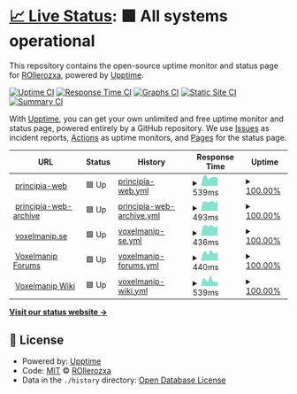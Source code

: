 # [📈 Live Status](https://status.principia-web.se): <!--live status--> **🟩 All systems operational**

This repository contains the open-source uptime monitor and status page for [ROllerozxa](https://voxelmanip.se), powered by [Upptime](https://github.com/upptime/upptime).

[![Uptime CI](https://github.com/rollerozxa/uptime-test/workflows/Uptime%20CI/badge.svg)](https://github.com/rollerozxa/uptime-test/actions?query=workflow%3A%22Uptime+CI%22)
[![Response Time CI](https://github.com/rollerozxa/uptime-test/workflows/Response%20Time%20CI/badge.svg)](https://github.com/rollerozxa/uptime-test/actions?query=workflow%3A%22Response+Time+CI%22)
[![Graphs CI](https://github.com/rollerozxa/uptime-test/workflows/Graphs%20CI/badge.svg)](https://github.com/rollerozxa/uptime-test/actions?query=workflow%3A%22Graphs+CI%22)
[![Static Site CI](https://github.com/rollerozxa/uptime-test/workflows/Static%20Site%20CI/badge.svg)](https://github.com/rollerozxa/uptime-test/actions?query=workflow%3A%22Static+Site+CI%22)
[![Summary CI](https://github.com/rollerozxa/uptime-test/workflows/Summary%20CI/badge.svg)](https://github.com/rollerozxa/uptime-test/actions?query=workflow%3A%22Summary+CI%22)

With [Upptime](https://upptime.js.org), you can get your own unlimited and free uptime monitor and status page, powered entirely by a GitHub repository. We use [Issues](https://github.com/rollerozxa/uptime-test/issues) as incident reports, [Actions](https://github.com/rollerozxa/uptime-test/actions) as uptime monitors, and [Pages](https://status.principia-web.se) for the status page.

<!--start: status pages-->
<!-- This summary is generated by Upptime (https://github.com/upptime/upptime) -->
<!-- Do not edit this manually, your changes will be overwritten -->
<!-- prettier-ignore -->
| URL | Status | History | Response Time | Uptime |
| --- | ------ | ------- | ------------- | ------ |
| <img alt="" src="https://icons.duckduckgo.com/ip3/principia-web.se.ico" height="13"> [principia-web](https://principia-web.se) | 🟩 Up | [principia-web.yml](https://github.com/rollerozxa/uptime-test/commits/HEAD/history/principia-web.yml) | <details><summary><img alt="Response time graph" src="./graphs/principia-web/response-time-week.png" height="20"> 539ms</summary><br><a href="https://status.voxelmanip.se/history/principia-web"><img alt="Response time 542" src="https://img.shields.io/endpoint?url=https%3A%2F%2Fraw.githubusercontent.com%2Frollerozxa%2Fuptime-test%2FHEAD%2Fapi%2Fprincipia-web%2Fresponse-time.json"></a><br><a href="https://status.voxelmanip.se/history/principia-web"><img alt="24-hour response time 499" src="https://img.shields.io/endpoint?url=https%3A%2F%2Fraw.githubusercontent.com%2Frollerozxa%2Fuptime-test%2FHEAD%2Fapi%2Fprincipia-web%2Fresponse-time-day.json"></a><br><a href="https://status.voxelmanip.se/history/principia-web"><img alt="7-day response time 539" src="https://img.shields.io/endpoint?url=https%3A%2F%2Fraw.githubusercontent.com%2Frollerozxa%2Fuptime-test%2FHEAD%2Fapi%2Fprincipia-web%2Fresponse-time-week.json"></a><br><a href="https://status.voxelmanip.se/history/principia-web"><img alt="30-day response time 522" src="https://img.shields.io/endpoint?url=https%3A%2F%2Fraw.githubusercontent.com%2Frollerozxa%2Fuptime-test%2FHEAD%2Fapi%2Fprincipia-web%2Fresponse-time-month.json"></a><br><a href="https://status.voxelmanip.se/history/principia-web"><img alt="1-year response time 542" src="https://img.shields.io/endpoint?url=https%3A%2F%2Fraw.githubusercontent.com%2Frollerozxa%2Fuptime-test%2FHEAD%2Fapi%2Fprincipia-web%2Fresponse-time-year.json"></a></details> | <details><summary><a href="https://status.voxelmanip.se/history/principia-web">100.00%</a></summary><a href="https://status.voxelmanip.se/history/principia-web"><img alt="All-time uptime 100.00%" src="https://img.shields.io/endpoint?url=https%3A%2F%2Fraw.githubusercontent.com%2Frollerozxa%2Fuptime-test%2FHEAD%2Fapi%2Fprincipia-web%2Fuptime.json"></a><br><a href="https://status.voxelmanip.se/history/principia-web"><img alt="24-hour uptime 100.00%" src="https://img.shields.io/endpoint?url=https%3A%2F%2Fraw.githubusercontent.com%2Frollerozxa%2Fuptime-test%2FHEAD%2Fapi%2Fprincipia-web%2Fuptime-day.json"></a><br><a href="https://status.voxelmanip.se/history/principia-web"><img alt="7-day uptime 100.00%" src="https://img.shields.io/endpoint?url=https%3A%2F%2Fraw.githubusercontent.com%2Frollerozxa%2Fuptime-test%2FHEAD%2Fapi%2Fprincipia-web%2Fuptime-week.json"></a><br><a href="https://status.voxelmanip.se/history/principia-web"><img alt="30-day uptime 100.00%" src="https://img.shields.io/endpoint?url=https%3A%2F%2Fraw.githubusercontent.com%2Frollerozxa%2Fuptime-test%2FHEAD%2Fapi%2Fprincipia-web%2Fuptime-month.json"></a><br><a href="https://status.voxelmanip.se/history/principia-web"><img alt="1-year uptime 100.00%" src="https://img.shields.io/endpoint?url=https%3A%2F%2Fraw.githubusercontent.com%2Frollerozxa%2Fuptime-test%2FHEAD%2Fapi%2Fprincipia-web%2Fuptime-year.json"></a></details>
| <img alt="" src="https://icons.duckduckgo.com/ip3/archive.principia-web.se.ico" height="13"> [principia-web-archive](https://archive.principia-web.se) | 🟩 Up | [principia-web-archive.yml](https://github.com/rollerozxa/uptime-test/commits/HEAD/history/principia-web-archive.yml) | <details><summary><img alt="Response time graph" src="./graphs/principia-web-archive/response-time-week.png" height="20"> 493ms</summary><br><a href="https://status.voxelmanip.se/history/principia-web-archive"><img alt="Response time 480" src="https://img.shields.io/endpoint?url=https%3A%2F%2Fraw.githubusercontent.com%2Frollerozxa%2Fuptime-test%2FHEAD%2Fapi%2Fprincipia-web-archive%2Fresponse-time.json"></a><br><a href="https://status.voxelmanip.se/history/principia-web-archive"><img alt="24-hour response time 587" src="https://img.shields.io/endpoint?url=https%3A%2F%2Fraw.githubusercontent.com%2Frollerozxa%2Fuptime-test%2FHEAD%2Fapi%2Fprincipia-web-archive%2Fresponse-time-day.json"></a><br><a href="https://status.voxelmanip.se/history/principia-web-archive"><img alt="7-day response time 493" src="https://img.shields.io/endpoint?url=https%3A%2F%2Fraw.githubusercontent.com%2Frollerozxa%2Fuptime-test%2FHEAD%2Fapi%2Fprincipia-web-archive%2Fresponse-time-week.json"></a><br><a href="https://status.voxelmanip.se/history/principia-web-archive"><img alt="30-day response time 457" src="https://img.shields.io/endpoint?url=https%3A%2F%2Fraw.githubusercontent.com%2Frollerozxa%2Fuptime-test%2FHEAD%2Fapi%2Fprincipia-web-archive%2Fresponse-time-month.json"></a><br><a href="https://status.voxelmanip.se/history/principia-web-archive"><img alt="1-year response time 480" src="https://img.shields.io/endpoint?url=https%3A%2F%2Fraw.githubusercontent.com%2Frollerozxa%2Fuptime-test%2FHEAD%2Fapi%2Fprincipia-web-archive%2Fresponse-time-year.json"></a></details> | <details><summary><a href="https://status.voxelmanip.se/history/principia-web-archive">100.00%</a></summary><a href="https://status.voxelmanip.se/history/principia-web-archive"><img alt="All-time uptime 100.00%" src="https://img.shields.io/endpoint?url=https%3A%2F%2Fraw.githubusercontent.com%2Frollerozxa%2Fuptime-test%2FHEAD%2Fapi%2Fprincipia-web-archive%2Fuptime.json"></a><br><a href="https://status.voxelmanip.se/history/principia-web-archive"><img alt="24-hour uptime 100.00%" src="https://img.shields.io/endpoint?url=https%3A%2F%2Fraw.githubusercontent.com%2Frollerozxa%2Fuptime-test%2FHEAD%2Fapi%2Fprincipia-web-archive%2Fuptime-day.json"></a><br><a href="https://status.voxelmanip.se/history/principia-web-archive"><img alt="7-day uptime 100.00%" src="https://img.shields.io/endpoint?url=https%3A%2F%2Fraw.githubusercontent.com%2Frollerozxa%2Fuptime-test%2FHEAD%2Fapi%2Fprincipia-web-archive%2Fuptime-week.json"></a><br><a href="https://status.voxelmanip.se/history/principia-web-archive"><img alt="30-day uptime 100.00%" src="https://img.shields.io/endpoint?url=https%3A%2F%2Fraw.githubusercontent.com%2Frollerozxa%2Fuptime-test%2FHEAD%2Fapi%2Fprincipia-web-archive%2Fuptime-month.json"></a><br><a href="https://status.voxelmanip.se/history/principia-web-archive"><img alt="1-year uptime 100.00%" src="https://img.shields.io/endpoint?url=https%3A%2F%2Fraw.githubusercontent.com%2Frollerozxa%2Fuptime-test%2FHEAD%2Fapi%2Fprincipia-web-archive%2Fuptime-year.json"></a></details>
| <img alt="" src="https://icons.duckduckgo.com/ip3/voxelmanip.se.ico" height="13"> [voxelmanip.se](https://voxelmanip.se) | 🟩 Up | [voxelmanip-se.yml](https://github.com/rollerozxa/uptime-test/commits/HEAD/history/voxelmanip-se.yml) | <details><summary><img alt="Response time graph" src="./graphs/voxelmanip-se/response-time-week.png" height="20"> 436ms</summary><br><a href="https://status.voxelmanip.se/history/voxelmanip-se"><img alt="Response time 441" src="https://img.shields.io/endpoint?url=https%3A%2F%2Fraw.githubusercontent.com%2Frollerozxa%2Fuptime-test%2FHEAD%2Fapi%2Fvoxelmanip-se%2Fresponse-time.json"></a><br><a href="https://status.voxelmanip.se/history/voxelmanip-se"><img alt="24-hour response time 454" src="https://img.shields.io/endpoint?url=https%3A%2F%2Fraw.githubusercontent.com%2Frollerozxa%2Fuptime-test%2FHEAD%2Fapi%2Fvoxelmanip-se%2Fresponse-time-day.json"></a><br><a href="https://status.voxelmanip.se/history/voxelmanip-se"><img alt="7-day response time 436" src="https://img.shields.io/endpoint?url=https%3A%2F%2Fraw.githubusercontent.com%2Frollerozxa%2Fuptime-test%2FHEAD%2Fapi%2Fvoxelmanip-se%2Fresponse-time-week.json"></a><br><a href="https://status.voxelmanip.se/history/voxelmanip-se"><img alt="30-day response time 439" src="https://img.shields.io/endpoint?url=https%3A%2F%2Fraw.githubusercontent.com%2Frollerozxa%2Fuptime-test%2FHEAD%2Fapi%2Fvoxelmanip-se%2Fresponse-time-month.json"></a><br><a href="https://status.voxelmanip.se/history/voxelmanip-se"><img alt="1-year response time 441" src="https://img.shields.io/endpoint?url=https%3A%2F%2Fraw.githubusercontent.com%2Frollerozxa%2Fuptime-test%2FHEAD%2Fapi%2Fvoxelmanip-se%2Fresponse-time-year.json"></a></details> | <details><summary><a href="https://status.voxelmanip.se/history/voxelmanip-se">100.00%</a></summary><a href="https://status.voxelmanip.se/history/voxelmanip-se"><img alt="All-time uptime 100.00%" src="https://img.shields.io/endpoint?url=https%3A%2F%2Fraw.githubusercontent.com%2Frollerozxa%2Fuptime-test%2FHEAD%2Fapi%2Fvoxelmanip-se%2Fuptime.json"></a><br><a href="https://status.voxelmanip.se/history/voxelmanip-se"><img alt="24-hour uptime 100.00%" src="https://img.shields.io/endpoint?url=https%3A%2F%2Fraw.githubusercontent.com%2Frollerozxa%2Fuptime-test%2FHEAD%2Fapi%2Fvoxelmanip-se%2Fuptime-day.json"></a><br><a href="https://status.voxelmanip.se/history/voxelmanip-se"><img alt="7-day uptime 100.00%" src="https://img.shields.io/endpoint?url=https%3A%2F%2Fraw.githubusercontent.com%2Frollerozxa%2Fuptime-test%2FHEAD%2Fapi%2Fvoxelmanip-se%2Fuptime-week.json"></a><br><a href="https://status.voxelmanip.se/history/voxelmanip-se"><img alt="30-day uptime 100.00%" src="https://img.shields.io/endpoint?url=https%3A%2F%2Fraw.githubusercontent.com%2Frollerozxa%2Fuptime-test%2FHEAD%2Fapi%2Fvoxelmanip-se%2Fuptime-month.json"></a><br><a href="https://status.voxelmanip.se/history/voxelmanip-se"><img alt="1-year uptime 100.00%" src="https://img.shields.io/endpoint?url=https%3A%2F%2Fraw.githubusercontent.com%2Frollerozxa%2Fuptime-test%2FHEAD%2Fapi%2Fvoxelmanip-se%2Fuptime-year.json"></a></details>
| <img alt="" src="https://icons.duckduckgo.com/ip3/forum.voxelmanip.se.ico" height="13"> [Voxelmanip Forums](https://forum.voxelmanip.se) | 🟩 Up | [voxelmanip-forums.yml](https://github.com/rollerozxa/uptime-test/commits/HEAD/history/voxelmanip-forums.yml) | <details><summary><img alt="Response time graph" src="./graphs/voxelmanip-forums/response-time-week.png" height="20"> 440ms</summary><br><a href="https://status.voxelmanip.se/history/voxelmanip-forums"><img alt="Response time 462" src="https://img.shields.io/endpoint?url=https%3A%2F%2Fraw.githubusercontent.com%2Frollerozxa%2Fuptime-test%2FHEAD%2Fapi%2Fvoxelmanip-forums%2Fresponse-time.json"></a><br><a href="https://status.voxelmanip.se/history/voxelmanip-forums"><img alt="24-hour response time 454" src="https://img.shields.io/endpoint?url=https%3A%2F%2Fraw.githubusercontent.com%2Frollerozxa%2Fuptime-test%2FHEAD%2Fapi%2Fvoxelmanip-forums%2Fresponse-time-day.json"></a><br><a href="https://status.voxelmanip.se/history/voxelmanip-forums"><img alt="7-day response time 440" src="https://img.shields.io/endpoint?url=https%3A%2F%2Fraw.githubusercontent.com%2Frollerozxa%2Fuptime-test%2FHEAD%2Fapi%2Fvoxelmanip-forums%2Fresponse-time-week.json"></a><br><a href="https://status.voxelmanip.se/history/voxelmanip-forums"><img alt="30-day response time 445" src="https://img.shields.io/endpoint?url=https%3A%2F%2Fraw.githubusercontent.com%2Frollerozxa%2Fuptime-test%2FHEAD%2Fapi%2Fvoxelmanip-forums%2Fresponse-time-month.json"></a><br><a href="https://status.voxelmanip.se/history/voxelmanip-forums"><img alt="1-year response time 462" src="https://img.shields.io/endpoint?url=https%3A%2F%2Fraw.githubusercontent.com%2Frollerozxa%2Fuptime-test%2FHEAD%2Fapi%2Fvoxelmanip-forums%2Fresponse-time-year.json"></a></details> | <details><summary><a href="https://status.voxelmanip.se/history/voxelmanip-forums">100.00%</a></summary><a href="https://status.voxelmanip.se/history/voxelmanip-forums"><img alt="All-time uptime 100.00%" src="https://img.shields.io/endpoint?url=https%3A%2F%2Fraw.githubusercontent.com%2Frollerozxa%2Fuptime-test%2FHEAD%2Fapi%2Fvoxelmanip-forums%2Fuptime.json"></a><br><a href="https://status.voxelmanip.se/history/voxelmanip-forums"><img alt="24-hour uptime 100.00%" src="https://img.shields.io/endpoint?url=https%3A%2F%2Fraw.githubusercontent.com%2Frollerozxa%2Fuptime-test%2FHEAD%2Fapi%2Fvoxelmanip-forums%2Fuptime-day.json"></a><br><a href="https://status.voxelmanip.se/history/voxelmanip-forums"><img alt="7-day uptime 100.00%" src="https://img.shields.io/endpoint?url=https%3A%2F%2Fraw.githubusercontent.com%2Frollerozxa%2Fuptime-test%2FHEAD%2Fapi%2Fvoxelmanip-forums%2Fuptime-week.json"></a><br><a href="https://status.voxelmanip.se/history/voxelmanip-forums"><img alt="30-day uptime 100.00%" src="https://img.shields.io/endpoint?url=https%3A%2F%2Fraw.githubusercontent.com%2Frollerozxa%2Fuptime-test%2FHEAD%2Fapi%2Fvoxelmanip-forums%2Fuptime-month.json"></a><br><a href="https://status.voxelmanip.se/history/voxelmanip-forums"><img alt="1-year uptime 100.00%" src="https://img.shields.io/endpoint?url=https%3A%2F%2Fraw.githubusercontent.com%2Frollerozxa%2Fuptime-test%2FHEAD%2Fapi%2Fvoxelmanip-forums%2Fuptime-year.json"></a></details>
| <img alt="" src="https://icons.duckduckgo.com/ip3/wiki.voxelmanip.se.ico" height="13"> [Voxelmanip Wiki](https://wiki.voxelmanip.se) | 🟩 Up | [voxelmanip-wiki.yml](https://github.com/rollerozxa/uptime-test/commits/HEAD/history/voxelmanip-wiki.yml) | <details><summary><img alt="Response time graph" src="./graphs/voxelmanip-wiki/response-time-week.png" height="20"> 539ms</summary><br><a href="https://status.voxelmanip.se/history/voxelmanip-wiki"><img alt="Response time 472" src="https://img.shields.io/endpoint?url=https%3A%2F%2Fraw.githubusercontent.com%2Frollerozxa%2Fuptime-test%2FHEAD%2Fapi%2Fvoxelmanip-wiki%2Fresponse-time.json"></a><br><a href="https://status.voxelmanip.se/history/voxelmanip-wiki"><img alt="24-hour response time 382" src="https://img.shields.io/endpoint?url=https%3A%2F%2Fraw.githubusercontent.com%2Frollerozxa%2Fuptime-test%2FHEAD%2Fapi%2Fvoxelmanip-wiki%2Fresponse-time-day.json"></a><br><a href="https://status.voxelmanip.se/history/voxelmanip-wiki"><img alt="7-day response time 539" src="https://img.shields.io/endpoint?url=https%3A%2F%2Fraw.githubusercontent.com%2Frollerozxa%2Fuptime-test%2FHEAD%2Fapi%2Fvoxelmanip-wiki%2Fresponse-time-week.json"></a><br><a href="https://status.voxelmanip.se/history/voxelmanip-wiki"><img alt="30-day response time 467" src="https://img.shields.io/endpoint?url=https%3A%2F%2Fraw.githubusercontent.com%2Frollerozxa%2Fuptime-test%2FHEAD%2Fapi%2Fvoxelmanip-wiki%2Fresponse-time-month.json"></a><br><a href="https://status.voxelmanip.se/history/voxelmanip-wiki"><img alt="1-year response time 472" src="https://img.shields.io/endpoint?url=https%3A%2F%2Fraw.githubusercontent.com%2Frollerozxa%2Fuptime-test%2FHEAD%2Fapi%2Fvoxelmanip-wiki%2Fresponse-time-year.json"></a></details> | <details><summary><a href="https://status.voxelmanip.se/history/voxelmanip-wiki">100.00%</a></summary><a href="https://status.voxelmanip.se/history/voxelmanip-wiki"><img alt="All-time uptime 100.00%" src="https://img.shields.io/endpoint?url=https%3A%2F%2Fraw.githubusercontent.com%2Frollerozxa%2Fuptime-test%2FHEAD%2Fapi%2Fvoxelmanip-wiki%2Fuptime.json"></a><br><a href="https://status.voxelmanip.se/history/voxelmanip-wiki"><img alt="24-hour uptime 100.00%" src="https://img.shields.io/endpoint?url=https%3A%2F%2Fraw.githubusercontent.com%2Frollerozxa%2Fuptime-test%2FHEAD%2Fapi%2Fvoxelmanip-wiki%2Fuptime-day.json"></a><br><a href="https://status.voxelmanip.se/history/voxelmanip-wiki"><img alt="7-day uptime 100.00%" src="https://img.shields.io/endpoint?url=https%3A%2F%2Fraw.githubusercontent.com%2Frollerozxa%2Fuptime-test%2FHEAD%2Fapi%2Fvoxelmanip-wiki%2Fuptime-week.json"></a><br><a href="https://status.voxelmanip.se/history/voxelmanip-wiki"><img alt="30-day uptime 100.00%" src="https://img.shields.io/endpoint?url=https%3A%2F%2Fraw.githubusercontent.com%2Frollerozxa%2Fuptime-test%2FHEAD%2Fapi%2Fvoxelmanip-wiki%2Fuptime-month.json"></a><br><a href="https://status.voxelmanip.se/history/voxelmanip-wiki"><img alt="1-year uptime 100.00%" src="https://img.shields.io/endpoint?url=https%3A%2F%2Fraw.githubusercontent.com%2Frollerozxa%2Fuptime-test%2FHEAD%2Fapi%2Fvoxelmanip-wiki%2Fuptime-year.json"></a></details>

<!--end: status pages-->

[**Visit our status website →**](https://status.principia-web.se)

## 📄 License

- Powered by: [Upptime](https://github.com/upptime/upptime)
- Code: [MIT](./LICENSE) © [ROllerozxa](https://voxelmanip.se)
- Data in the `./history` directory: [Open Database License](https://opendatacommons.org/licenses/odbl/1-0/)
